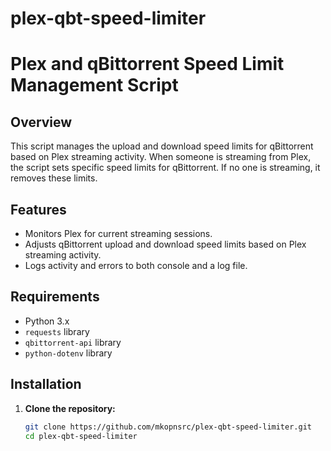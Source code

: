 # plex-qbt-speed-limiter

# Plex and qBittorrent Speed Limit Management Script

## Overview

This script manages the upload and download speed limits for qBittorrent based on Plex streaming activity. When someone is streaming from Plex, the script sets specific speed limits for qBittorrent. If no one is streaming, it removes these limits.

## Features

- Monitors Plex for current streaming sessions.
- Adjusts qBittorrent upload and download speed limits based on Plex streaming activity.
- Logs activity and errors to both console and a log file.

## Requirements

- Python 3.x
- `requests` library
- `qbittorrent-api` library
- `python-dotenv` library

## Installation

1. **Clone the repository:**
   ```sh
   git clone https://github.com/mkopnsrc/plex-qbt-speed-limiter.git
   cd plex-qbt-speed-limiter

